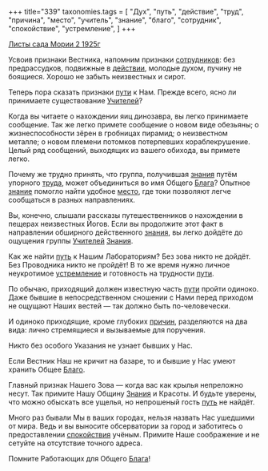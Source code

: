 +++
title="339"
taxonomies.tags = [
 "Дух",
 "путь",
 "действие",
 "труд",
 "причина",
 "место",
 "учитель",
 "знание",
 "благо",
 "сотрудник",
 "спокойствие",
 "устремление",
]
+++

[Листы сада Мории 2 1925г](/agni/1925)

Усвоив признаки Вестника, напомним признаки [сотрудников](/tags/сотрудник): без предрассудков, подвижные в [действии](/tags/действие), молодые духом, пучину не боящиеся. Хорошо не забыть неизвестных и сирот.   

Теперь пора сказать признаки [пути](/tags/[путь](/tags/путь)) к Нам. Прежде всего, ясно ли принимаете существование [Учителей](/tags/учитель)?   

Когда вы читаете о нахождении яиц динозавра, вы легко принимаете сообщение. Так же легко примете сообщение о новом виде обезьяны; о жизнеспособности зёрен в гробницах пирамид; о неизвестном металле; о новом племени потомков потерпевших кораблекрушение. Целый ряд сообщений, выходящих из вашего обихода, вы примете легко.   

Почему же трудно принять, что группа, получившая [знания](/tags/[знание](/tags/знание)) путём упорного [труда](/tags/труд), может объединиться во имя Общего [Блага](/tags/благо)? Опытное [знание](/tags/знание) помогло найти удобное [место](/tags/место), где токи позволяют легче сообщаться в разных направлениях.   

Вы, конечно, слышали рассказы путешественников о нахождении в пещерах неизвестных Йогов. Если вы продолжите этот факт в направлении обширного действенного [знания](/tags/[знание](/tags/знание)), вы легко дойдёте до ощущения группы [Учителей](/tags/учитель) [Знания](/tags/знание).   

Как же найти [путь](/tags/путь) к Нашим Лабораториям? Без зова никто не дойдёт. Без Проводника никто не пройдёт! В то же время нужно личное неукротимое [устремление](/tags/устремление) и готовность на трудности [пути](/tags/[путь](/tags/путь)).   

По обычаю, приходящий должен известную часть [пути](/tags/[путь](/tags/путь)) пройти одиноко. Даже бывшие в непосредственном сношении с Нами перед приходом не ощущают Наших вестей — так должно быть по-человечески.   

И одиноко приходящие, кроме глубоких [причин](/tags/причина), разделяются на два вида: лично стремящиеся и вызываемые для поручения.   

Никто без особого Указания не узнает бывших у Нас.   

Если Вестник Наш не кричит на базаре, то и бывшие у Нас умеют хранить Общее [Благо](/tags/благо).   

Главный признак Нашего Зова — когда вас как крылья непреложно несут. Так примите Нашу Общину [Знания](/tags/знание) и Красоты. И будьте уверены, что можно обыскать все ущелья, но непрошеный гость [путь](/tags/путь) не найдёт.   

Много раз бывали Мы в ваших городах, нельзя назвать Нас ушедшими от мира. Ведь и вы выносите обсерватории за город и заботитесь о предоставлении [спокойствия](/tags/спокойствие) учёным. Примите Наше соображение и не сетуйте на отсутствие точного адреса.   

Помните Работающих для Общего [Блага](/tags/благо)!   

